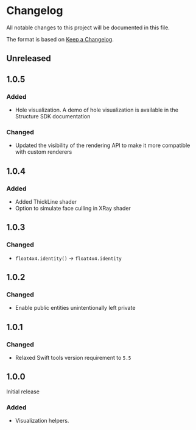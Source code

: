 # Changelog

All notable changes to this project will be documented in this file.

The format is based on [Keep a Changelog](https://keepachangelog.com/en/1.1.0/).

## Unreleased

## 1.0.5

### Added
* Hole visualization. A demo of hole visualization is available in the Structure SDK documentation

### Changed
* Updated the visibility of the rendering API to make it more compatible with custom renderers

## 1.0.4

### Added
* Added ThickLine shader
* Option to simulate face culling in XRay shader

## 1.0.3

### Changed
* `float4x4.identity()` -> `float4x4.identity`

## 1.0.2

### Changed
* Enable public entities unintentionally left private

## 1.0.1

### Changed

* Relaxed Swift tools version requirement to `5.5`

## 1.0.0
Initial release

### Added

* Visualization helpers.
